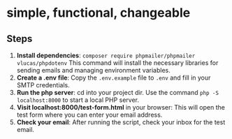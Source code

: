 # simple, functional, changeable

## Steps

1. **Install dependencies**: `composer require phpmailer/phpmailer vlucas/phpdotenv`
   This command will install the necessary libraries for sending emails and managing environment variables.
2. **Create a .env file**: Copy the `.env.example` file to `.env` and fill in your SMTP credentials.
3. **Run the php server**: cd into your project dir. Use the command `php -S localhost:8000` to start a local PHP server.
4. **Visit localhost:8000/test-form.html** in your browser: This will open the test form where you can enter your email address.
5. **Check your email**: After running the script, check your inbox for the test email.
